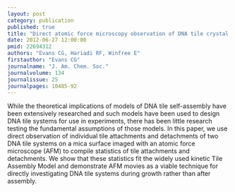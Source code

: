 ```yaml
---
layout: post
category: publication
published: true
title: "Direct atomic force microscopy observation of DNA tile crystal growth at the single-molecule level."
date: 2012-06-27 12:00:00
pmid: 22694312
authors: "Evans CG, Hariadi RF, Winfree E"
firstauthor: "Evans CG"
journalname: "J. Am. Chem. Soc."
journalvolume: 134
journalissue: 25
journalpages: 10485-92
---
```


While the theoretical implications of models of DNA tile self-assembly have been extensively researched and such models have been used to design DNA tile systems for use in experiments, there has been little research testing the fundamental assumptions of those models. In this paper, we use direct observation of individual tile attachments and detachments of two DNA tile systems on a mica surface imaged with an atomic force microscope (AFM) to compile statistics of tile attachments and detachments. We show that these statistics fit the widely used kinetic Tile Assembly Model and demonstrate AFM movies as a viable technique for directly investigating DNA tile systems during growth rather than after assembly.

